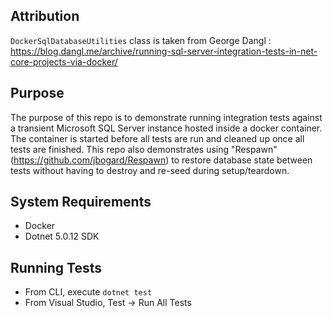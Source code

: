 ## Attribution
```DockerSqlDatabaseUtilities``` class is taken from George Dangl : https://blog.dangl.me/archive/running-sql-server-integration-tests-in-net-core-projects-via-docker/


## Purpose
The purpose of this repo is to demonstrate running integration tests against a transient Microsoft SQL Server instance hosted inside a docker container. The container is started before all tests are run and cleaned up once all tests are finished. This repo also demonstrates using "Respawn" (https://github.com/jbogard/Respawn) to restore database state between tests without having to destroy and re-seed during setup/teardown.

## System Requirements
- Docker 
- Dotnet 5.0.12 SDK


## Running Tests
- From CLI, execute ```dotnet test```
- From Visual Studio, Test -> Run All Tests

